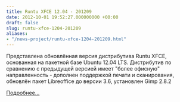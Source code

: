 ```yaml
---
title: Runtu XFCE 12.04 - 201209
date: 2012-10-01 19:52:27.000000000 +00:00
draft: false
slug: runtu-xfce-1204-201209
aliases:
- "/news-project/runtu-xfce-1204-201209.html"
---
```


Представлена обновлённая версия дистрибутива Runtu XFCE, основанная на пакетной базе Ubuntu 12.04 LTS. Дистрибутив по сравнению с предыдущей версией имеет "более офисную" направленность - дополнен поддержкой печати и сканирования, обновлён пакет Libreoffice до версии 3.6, установлен Gimp 2.8.2

[Подробнее...](http://forum.runtu.org/index.php/topic,3152.0.html)

